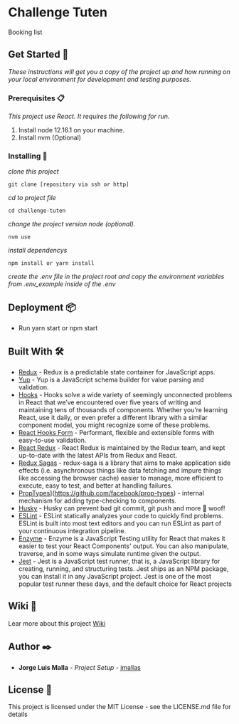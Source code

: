 # Challenge Tuten

Booking list

## Get Started 🚀

_These instructions will get you a copy of the project up and how running on your local environment for development and testing purposes._

### Prerequisites 📋

_This project use React. It requires the following for run._

1. Install node 12.16.1 on your machine.
2. Install nvm (Optional)

### Installing 🔧

_clone this project_

```
git clone [repository via ssh or http]
```

_cd to project file_

```
cd challenge-tuten
```

_change the project version node (optional)._

```
nvm use
```

_install dependencys_

```
npm install or yarn install
```

_create the .env file in the project root and copy the environment variables from .env_example inside of the .env_

## Deployment 📦

- Run yarn start or npm start

## Built With 🛠️

- [Redux](https://github.com/reduxjs/redux) - Redux is a predictable state container for JavaScript apps.
- [Yup](https://www.npmjs.com/package/yup) - Yup is a JavaScript schema builder for value parsing and validation.
- [Hooks](https://es.reactjs.org/docs/hooks-reference.html) - Hooks solve a wide variety of seemingly unconnected problems in React that we’ve encountered over five years of writing and maintaining tens of thousands of components. Whether you’re learning React, use it daily, or even prefer a different library with a similar component model, you might recognize some of these problems.
- [React Hooks Form](https://react-hook-form.com/get-started/) - Performant, flexible and extensible forms with easy-to-use validation.
- [React Redux](https://react-redux.js.org) - React Redux is maintained by the Redux team, and kept up-to-date with the latest APIs from Redux and React.
- [Redux Sagas](https://redux-saga.js.org) - redux-saga is a library that aims to make application side effects (i.e. asynchronous things like data fetching and impure things like accessing the browser cache) easier to manage, more efficient to execute, easy to test, and better at handling failures.
- [PropTypes](https://github.com/facebook/prop-types)](https://github.com/facebook/prop-types) - internal mechanism for adding type-checking to components.
- [Husky](https://github.com/typicode/husky) - Husky can prevent bad git commit, git push and more 🐶 woof!
- [ESLint](https://github.com/typicode/husky) - ESLint statically analyzes your code to quickly find problems. ESLint is built into most text editors and you can run ESLint as part of your continuous integration pipeline.
- [Enzyme](https://www.npmjs.com/package/enzyme) - Enzyme is a JavaScript Testing utility for React that makes it easier to test your React Components' output. You can also manipulate, traverse, and in some ways simulate runtime given the output.
- [Jest](https://jestjs.io/docs/tutorial-react) - Jest is a JavaScript test runner, that is, a JavaScript library for creating, running, and structuring tests. Jest ships as an NPM package, you can install it in any JavaScript project. Jest is one of the most popular test runner these days, and the default choice for React projects

## Wiki 📖

Lear more about this project [Wiki](https://github.com/jlmallas160190/challenge-tuten)

## Author ✒️

- **Jorge Luis Malla** - _Project Setup_ - [jmallas](https://github.com/jlmallas160190)

## License 📄

This project is licensed under the MIT License - see the LICENSE.md file for details
